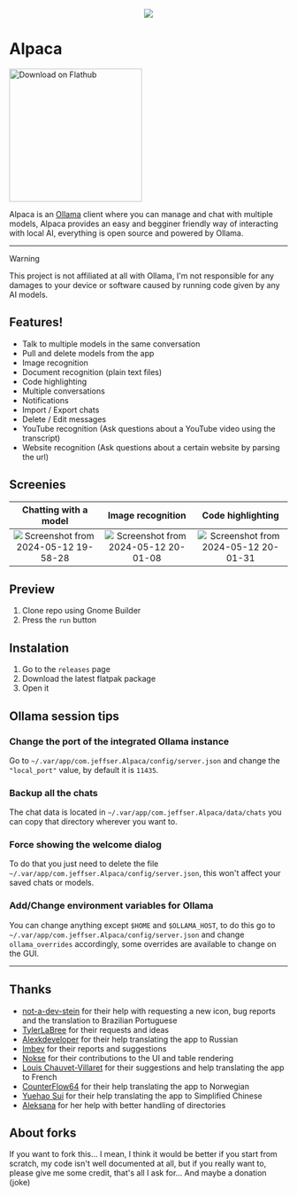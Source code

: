<p align="center"><img src="https://jeffser.com/images/alpaca/logo.svg"></p>

# Alpaca

<a href='https://flathub.org/apps/com.jeffser.Alpaca'><img width='240' alt='Download on Flathub' src='https://flathub.org/api/badge?locale=en'/></a>

Alpaca is an [Ollama](https://github.com/ollama/ollama) client where you can manage and chat with multiple models, Alpaca provides an easy and begginer friendly way of interacting with local AI, everything is open source and powered by Ollama.

---

> [!WARNING]
> This project is not affiliated at all with Ollama, I'm not responsible for any damages to your device or software caused by running code given by any AI models.

## Features!
- Talk to multiple models in the same conversation
- Pull and delete models from the app
- Image recognition
- Document recognition (plain text files)
- Code highlighting
- Multiple conversations
- Notifications
- Import / Export chats
- Delete / Edit messages
- YouTube recognition (Ask questions about a YouTube video using the transcript)
- Website recognition (Ask questions about a certain website by parsing the url)

## Screenies
Chatting with a model | Image recognition |  Code highlighting
:--------------------:|:-----------------:|:----------------------:
![Screenshot from 2024-05-12 19-58-28](https://jeffser.com/images/alpaca/screenie1.png)  |  ![Screenshot from 2024-05-12 20-01-08](https://jeffser.com/images/alpaca/screenie2.png)  |  ![Screenshot from 2024-05-12 20-01-31](https://jeffser.com/images/alpaca/screenie3.png)

## Preview
1. Clone repo using Gnome Builder
2. Press the `run` button

## Instalation
1. Go to the `releases` page
2. Download the latest flatpak package
3. Open it

## Ollama session tips

### Change the port of the integrated Ollama instance
Go to `~/.var/app/com.jeffser.Alpaca/config/server.json` and change the `"local_port"` value, by default it is `11435`.

### Backup all the chats
The chat data is located in `~/.var/app/com.jeffser.Alpaca/data/chats` you can copy that directory wherever you want to.

### Force showing the welcome dialog
To do that you just need to delete the file `~/.var/app/com.jeffser.Alpaca/config/server.json`, this won't affect your saved chats or models.

### Add/Change environment variables for Ollama
You can change anything except `$HOME` and `$OLLAMA_HOST`, to do this go to `~/.var/app/com.jeffser.Alpaca/config/server.json` and change `ollama_overrides` accordingly, some overrides are available to change on the GUI.

---

## Thanks
- [not-a-dev-stein](https://github.com/not-a-dev-stein) for their help with requesting a new icon, bug reports and the translation to Brazilian Portuguese
- [TylerLaBree](https://github.com/TylerLaBree) for their requests and ideas
- [Alexkdeveloper](https://github.com/alexkdeveloper) for their help translating the app to Russian
- [Imbev](https://github.com/imbev) for their reports and suggestions
- [Nokse](https://github.com/Nokse22) for their contributions to the UI and table rendering
- [Louis Chauvet-Villaret](https://github.com/loulou64490) for their suggestions and help translating the app to French
- [CounterFlow64](https://github.com/CounterFlow64) for their help translating the app to Norwegian
- [Yuehao Sui](https://github.com/8ar10der) for their help translating the app to Simplified Chinese
- [Aleksana](https://github.com/Aleksanaa) for her help with better handling of directories

## About forks
If you want to fork this... I mean, I think it would be better if you start from scratch, my code isn't well documented at all, but if you really want to, please give me some credit, that's all I ask for... And maybe a donation (joke)
